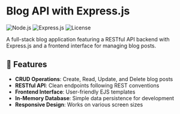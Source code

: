 # Blog API with Express.js

![Node.js](https://img.shields.io/badge/Node.js-18.x-green)
![Express.js](https://img.shields.io/badge/Express.js-4.x-lightgrey)
![License](https://img.shields.io/badge/License-MIT-blue)

A full-stack blog application featuring a RESTful API backend with Express.js and a frontend interface for managing blog posts.

## 🚀 Features

- **CRUD Operations**: Create, Read, Update, and Delete blog posts
- **RESTful API**: Clean endpoints following REST conventions
- **Frontend Interface**: User-friendly EJS templates
- **In-Memory Database**: Simple data persistence for development
- **Responsive Design**: Works on various screen sizes
 
